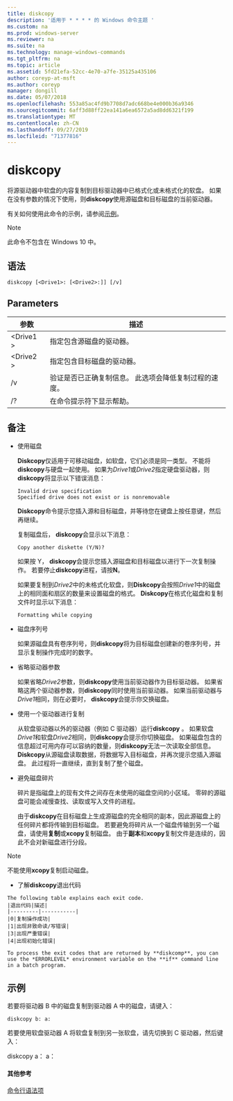 ```yaml
---
title: diskcopy
description: '适用于 * * * * 的 Windows 命令主题 '
ms.custom: na
ms.prod: windows-server
ms.reviewer: na
ms.suite: na
ms.technology: manage-windows-commands
ms.tgt_pltfrm: na
ms.topic: article
ms.assetid: 5fd21efa-52cc-4e70-a7fe-35125a435106
author: coreyp-at-msft
ms.author: coreyp
manager: dongill
ms.date: 05/07/2018
ms.openlocfilehash: 553a85ac4fd9b7708d7adc668be4e000b36a9346
ms.sourcegitcommit: 6aff3d88ff22ea141a6ea6572a5ad8dd6321f199
ms.translationtype: MT
ms.contentlocale: zh-CN
ms.lasthandoff: 09/27/2019
ms.locfileid: "71377816"
---
```

# <a name="diskcopy"></a>diskcopy



将源驱动器中软盘的内容复制到目标驱动器中已格式化或未格式化的软盘。 如果在没有参数的情况下使用，则**diskcopy**使用源磁盘和目标磁盘的当前驱动器。

有关如何使用此命令的示例，请参阅[示例](#BKMK_examples)。

> [!NOTE]
> 此命令不包含在 Windows 10 中。

## <a name="syntax"></a>语法

```
diskcopy [<Drive1>: [<Drive2>:]] [/v]
```

## <a name="parameters"></a>Parameters

|参数|描述|
|---------|-----------|
|\<Drive1 >|指定包含源磁盘的驱动器。|
|\<Drive2 >|指定包含目标磁盘的驱动器。|
|/v|验证是否已正确复制信息。 此选项会降低复制过程的速度。|
|/?|在命令提示符下显示帮助。|

## <a name="remarks"></a>备注

-   使用磁盘

    **Diskcopy**仅适用于可移动磁盘，如软盘，它们必须是同一类型。 不能将**diskcopy**与硬盘一起使用。 如果为*Drive1*或*Drive2*指定硬盘驱动器，则**diskcopy**将显示以下错误消息：  
    ```
    Invalid drive specification
    Specified drive does not exist or is nonremovable
    ```  
    **Diskcopy**命令提示您插入源和目标磁盘，并等待您在键盘上按任意键，然后再继续。

    复制磁盘后， **diskcopy**会显示以下消息：  
    ```
    Copy another diskette (Y/N)?
    ```  
    如果按 Y， **diskcopy**会提示您插入源磁盘和目标磁盘以进行下一次复制操作。 若要停止**diskcopy**进程，请按**N**。

    如果要复制到*Drive2*中的未格式化软盘，则**Diskcopy**会按照*Drive1*中的磁盘上的相同面和扇区的数量来设置磁盘的格式。 **Diskcopy**在格式化磁盘和复制文件时显示以下消息：  
    ```
    Formatting while copying
    ```  
-   磁盘序列号

    如果源磁盘具有卷序列号，则**diskcopy**将为目标磁盘创建新的卷序列号，并显示复制操作完成时的数字。
-   省略驱动器参数

    如果省略*Drive2*参数，则**diskcopy**使用当前驱动器作为目标驱动器。 如果省略这两个驱动器参数，则**diskcopy**同时使用当前驱动器。 如果当前驱动器与*Drive1*相同，则在必要时， **diskcopy**会提示你交换磁盘。
-   使用一个驱动器进行复制

    从软盘驱动器以外的驱动器（例如 C 驱动器）运行**diskcopy** 。 如果软盘*Drive1*和软盘*Drive2*相同，则**diskcopy**会提示你切换磁盘。 如果磁盘包含的信息超过可用内存可以容纳的数量，则**diskcopy**无法一次读取全部信息。 **Diskcopy**从源磁盘读取数据，将数据写入目标磁盘，并再次提示您插入源磁盘。 此过程将一直继续，直到复制了整个磁盘。
-   避免磁盘碎片

    碎片是指磁盘上的现有文件之间存在未使用的磁盘空间的小区域。 零碎的源磁盘可能会减慢查找、读取或写入文件的进程。

    由于**diskcopy**在目标磁盘上生成源磁盘的完全相同的副本，因此源磁盘上的任何碎片都将传输到目标磁盘。 若要避免将碎片从一个磁盘传输到另一个磁盘，请使用**复制**或**xcopy**复制磁盘。 由于**副本**和**xcopy**复制文件是连续的，因此不会对新磁盘进行分段。

> [!NOTE]
> 不能使用**xcopy**复制启动磁盘。
> -   了解**diskcopy**退出代码

    The following table explains each exit code.  
    |退出代码|描述|
    |---------|-----------|
    |0|复制操作成功|
    |1|出现非致命读/写错误|
    |3|出现严重错误|
    |4|出现初始化错误|

    To process the exit codes that are returned by **diskcomp**, you can use the *ERRORLEVEL* environment variable on the **if** command line in a batch program.

## <a name="BKMK_examples"></a>示例

若要将驱动器 B 中的磁盘复制到驱动器 A 中的磁盘，请键入：
```
diskcopy b: a:
```
若要使用软盘驱动器 A 将软盘复制到另一张软盘，请先切换到 C 驱动器，然后键入：

diskcopy a： a：

#### <a name="additional-references"></a>其他参考

[命令行语法项](command-line-syntax-key.md)